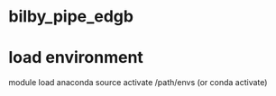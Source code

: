 # bilby_pipe_edgb
# load environment
module load anaconda
source activate /path/envs (or conda activate)

